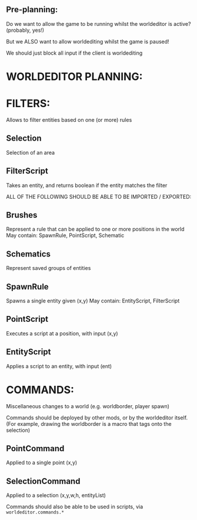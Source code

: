 

## Pre-planning:
Do we want to allow the game to be running whilst the worldeditor is active?
(probably, yes!)

But we ALSO want to allow worldediting whilst the game is paused!

We should just block all input if the client is worldediting







# WORLDEDITOR PLANNING:




# FILTERS:
Allows to filter entities based on one (or more) rules

## Selection 
Selection of an area
## FilterScript 
Takes an entity, and returns boolean if the entity matches the filter







ALL OF THE FOLLOWING SHOULD BE ABLE TO BE IMPORTED / EXPORTED:
## Brushes
Represent a rule that can be applied to one or more positions in the world
May contain:  SpawnRule, PointScript, Schematic

## Schematics
Represent saved groups of entities

## SpawnRule
Spawns a single entity given (x,y)
May contain: EntityScript, FilterScript  

## PointScript
Executes a script at a position, with input (x,y)

## EntityScript
Applies a script to an entity, with input (ent)






# COMMANDS:
Miscellaneous changes to a world  (e.g. worldborder, player spawn)

Commands should be deployed by other mods,
or by the worldeditor itself.
(For example, drawing the worldborder is a macro that tags onto the selection)


## PointCommand
Applied to a single point (x,y)
## SelectionCommand
Applied to a selection (x,y,w,h, entityList)

Commands should also be able to be used in scripts, via `worldeditor.commands.*`

